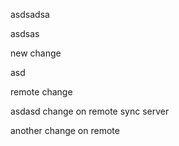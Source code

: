 asdsadsa


asdsas



new change



asd

remote change

asdasd
change on remote sync server

another change on remote
